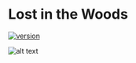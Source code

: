 # Lost in the Woods
[![version](https://img.shields.io/badge/version-1.0.0-green.svg)](https://semver.org)

![alt text](https://snag.gy/ySsvAm.jpg)
